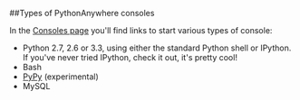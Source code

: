 
<!--
.. title: Types of consoles
.. slug: TypesOfConsoles
.. date: 2015-05-13 14:35:28 UTC+01:00
.. tags:
.. category:
.. link:
.. description:
.. type: text
-->





##Types of PythonAnywhere consoles


In the [Consoles page](https://www.pythonanywhere.com/consoles/) you'll find links to start various types of console: 

  * Python 2.7, 2.6 or 3.3, using either the standard Python shell or IPython. If you've never tried IPython, check it out, it's pretty cool! 
  * Bash 
  * [PyPy](//pypy.org/) (experimental) 
  * MySQL 
